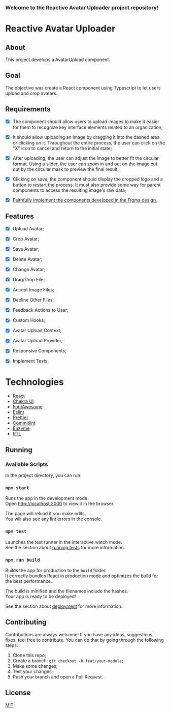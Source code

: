 ### Welcome to the Reactive Avatar Uploader project repository!

# Reactive Avatar Uploader


## About

This project develops a AvatarUpload component.


## Goal

The objective was create a React component using Typescript to let users upload and crop avatars.


## Requirements

- [x]  The <AvatarUpload /> component should allow users to upload images to make it easier for them to recognize key interface elements related to an organization;

- [x]  It should allow uploading an image by dragging it into the dashed area or clicking on it.
Throughout the entire process, the user can click on the "X" icon to cancel and return to the initial state;

- [x]  After uploading, the user can adjust the image to better fit the circular format. Using a slider, the user can zoom in and out on the image cut out by the circular mask to preview the final result;

- [x]  Clicking on save, the component should display the cropped logo and a button to restart the process. It must also provide some way for parent components to access the resulting image's raw data;

- [x]  [Faithfully implement the components developed in the Figma design.](https://www.figma.com/file/eiC4EtXzbSPNSjsXEIoVXL/Avatar-Upload?node-id=0%3A1)


## Features

- [x]  Upload Avatar;
- [x]  Crop Avatar;
- [x]  Save Avatar;
- [x]  Delete Avatar;
- [x]  Change Avatar;
- [x]  Drag/Drop File;
- [x]  Accept Image Files;
- [x]  Decline Other Files;
- [x]  Feedback Actions to User;
- [x]  Custom Hooks;
- [x]  Avatar Upload Context;
- [x]  Avatar Upload Provider;
- [x]  Responsive Components;
- [x]  Implement Tests.


# Technologies
- [React](https://reactjs.org/docs/getting-started.html)
- [Chakra UI](https://chakra-ui.com/docs/getting-started)
- [FontAwesome](https://fontawesome.com/)
- [Eslint](https://eslint.org/docs/user-guide/configuring/)
- [Prettier](https://prettier.io/docs/en/options.html)
- [Commitlint](https://commitlint.js.org/)
- [Enzyme](https://enzymejs.github.io/enzyme/docs/api/)
- [RTL](https://testing-library.com/docs/react-testing-library/intro/)


## Running


### Available Scripts

In the project directory, you can run:


### `npm start`

Runs the app in the development mode.\
Open [http://localhost:3000](http://localhost:3000) to view it in the browser.

The page will reload if you make edits.\
You will also see any lint errors in the console.


### `npm test`

Launches the test runner in the interactive watch mode.\
See the section about [running tests](https://facebook.github.io/create-react-app/docs/running-tests) for more information.


### `npm run build`

Builds the app for production to the `build` folder.\
It correctly bundles React in production mode and optimizes the build for the best performance.

The build is minified and the filenames include the hashes.\
Your app is ready to be deployed!

See the section about [deployment](https://facebook.github.io/create-react-app/docs/deployment) for more information.


## Contributing

Contributions are always welcome! If you have any ideas, suggestions, fixes, feel free to contribute. You can do that by going through the following steps:

1. Clone this repo;
2. Create a branch: `git checkout -b feat/your-module`;
3. Make some changes;
4. Test your changes;
5. Push your branch and open a Pull Request.


## License
[MIT](https://opensource.org/licenses/MIT)
